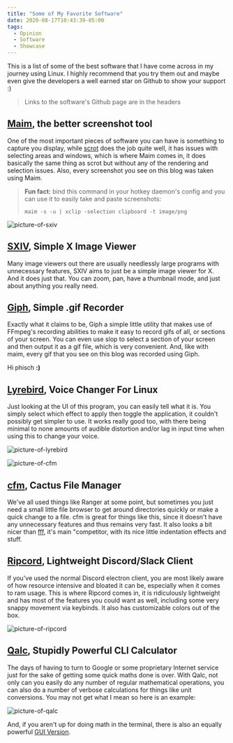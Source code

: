 ```yaml
---
title: "Some of My Favorite Software"
date: 2020-08-17T10:43:39-05:00
tags:
  - Opinion
  - Software
  - Showcase
---
```


This is a list of some of the best software that I have come across in my journey using Linux. I highly recommend that you try them out and maybe even give the developers a well earned star on Github to show your support :)

> Links to the software's Github page are in the headers

## [Maim](https://github.com/naelstrof/maim), the better screenshot tool
One of the most important pieces of software you can have is something to capture you display, while [scrot](https://github.com/dreamer/scrot) does the job quite well, it has issues with selecting areas and windows, which is where Maim comes in, it does basically the same thing as scrot but without any of the rendering and selection issues. Also, every screenshot you see on this blog was taken using Maim.

> **Fun fact:** bind this command in your hotkey daemon's config and you can use it to easily take and paste screenshots:
>
> `maim -s -u | xclip -selection clipboard -t image/png`

![picture-of-sxiv](https://i.imgur.com/6T1WTMF.png#float-right)
## [SXIV](https://github.com/muennich/sxiv), Simple X Image Viewer
Many image viewers out there are usually needlessly large programs with unnecessary features, SXIV aims to just be a simple image viewer for X. And it does just that. You can zoom, pan, have a thumbnail mode, and just about anything you really need.

## [Giph](https://github.com/phisch/giph), Simple .gif Recorder
Exactly what it claims to be, Giph a simple little utility that makes use of FFmpeg's recording abilities to make it easy to record gifs of all, or sections of your screen. You can even use slop to select a section of your screen and then output it as a gif file, which is very convenient. And, like with maim, every gif that you see on this blog was recorded using Giph.

Hi phisch **:)**

## [Lyrebird](https://github.com/chxrlt/lyrebird), Voice Changer For Linux
Just looking at the UI of this program, you can easily tell what it is. You simply select which effect to apply then toggle the application, it couldn't possibly get simpler to use. It works really good too, with there being minimal to none amounts of audible distortion and/or lag in input time when using this to change your voice.

![picture-of-lyrebird](https://i.imgur.com/FNQWNFu.png)

![picture-of-cfm](https://i.postimg.cc/50ty9BYj/image.png#float-right)
## [cfm](https://github.com/WillEccles/cfm), Cactus File Manager
We've all used things like Ranger at some point, but sometimes you just need a small little file browser to get around directories quickly or make a quick change to a file. cfm is great for things like this, since it doesn't have any unnecessary features and thus remains very fast. It also looks a bit nicer than [fff](https://github.com/dylanaraps/fff), it's main "competitor, with its nice little indentation effects and stuff.

## [Ripcord](https://cancel.fm/ripcord/), Lightweight Discord/Slack Client
If you've used the normal Discord electron client, you are most likely aware of how resource intensive and bloated it can be, especially when it comes to ram usage. This is where Ripcord comes in, it is ridiculously lightweight and has most of the features you could want as well, including some very snappy movement via keybinds. It also has customizable colors out of the box.

![picture-of-ripcord](https://i.postimg.cc/xCjJJr7f/image.png)

## [Qalc](https://github.com/Qalculate/libqalculate), Stupidly Powerful CLI Calculator
The days of having to turn to Google or some proprietary Internet service just for the sake of getting some quick maths done is over. With Qalc, not only can you easily do any number of regular mathematical operations, you can also do a number of verbose calculations for things like unit conversions. You may not get what I mean so here is an example:

![picture-of-qalc](https://i.postimg.cc/J4FbfhFb/image.png)

And, if you aren't up for doing math in the terminal, there is also an equally powerful [GUI Version](http://qalculate.github.io/).
